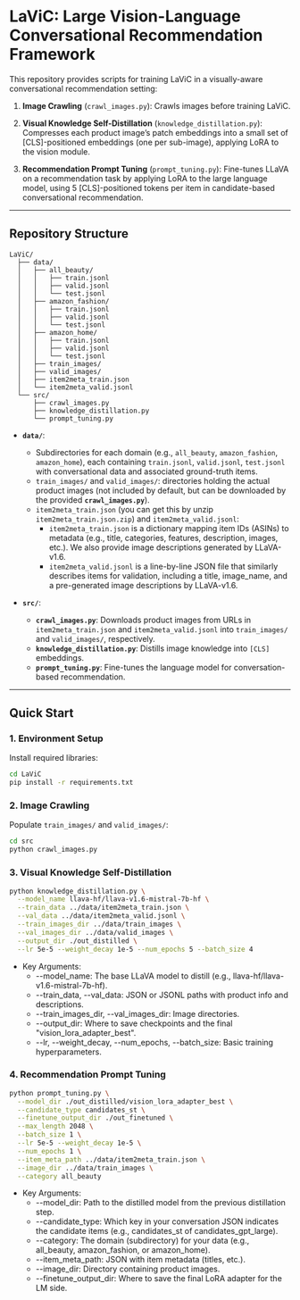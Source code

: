 # LaViC: Large Vision-Language Conversational Recommendation Framework

This repository provides scripts for training LaViC in a visually-aware conversational recommendation setting:

1. **Image Crawling** (`crawl_images.py`):
Crawls images before training LaViC.

2. **Visual Knowledge Self-Distillation** (`knowledge_distillation.py`):
Compresses each product image’s patch embeddings into a small set of [CLS]-positioned embeddings (one per sub-image), applying LoRA to the vision module.

3. **Recommendation Prompt Tuning** (`prompt_tuning.py`):
Fine-tunes LLaVA on a recommendation task by applying LoRA to the large language model, using 5 [CLS]-positioned tokens per item in candidate-based conversational recommendation.

---

## Repository Structure

```plaintext
LaViC/
  ├── data/
  │   ├── all_beauty/
  │   │   ├── train.jsonl
  │   │   ├── valid.jsonl
  │   │   └── test.jsonl
  │   ├── amazon_fashion/
  │   │   ├── train.jsonl
  │   │   ├── valid.jsonl
  │   │   └── test.jsonl
  │   ├── amazon_home/
  │   │   ├── train.jsonl
  │   │   ├── valid.jsonl
  │   │   └── test.jsonl
  │   ├── train_images/
  │   ├── valid_images/
  │   ├── item2meta_train.json
  │   └── item2meta_valid.jsonl
  └── src/
      ├── crawl_images.py
      ├── knowledge_distillation.py
      └── prompt_tuning.py
```

- **`data/`**:  
  - Subdirectories for each domain (e.g., `all_beauty`, `amazon_fashion`, `amazon_home`), each containing `train.jsonl`, `valid.jsonl`, `test.jsonl` with conversational data and associated ground-truth items.  
  - `train_images/` and `valid_images/`: directories holding the actual product images (not included by default, but can be downloaded by the provided **`crawl_images.py`**).  
  - `item2meta_train.json` (you can get this by unzip `item2meta_train.json.zip`) and `item2meta_valid.jsonl`:
    - `item2meta_train.json` is a dictionary mapping item IDs (ASINs) to metadata (e.g., title, categories, features, description, images, etc.). We also provide image descriptions generated by LLaVA-v1.6.
    - `item2meta_valid.jsonl` is a line-by-line JSON file that similarly describes items for validation, including a title, image_name, and a pre-generated image descriptions by LLaVA-v1.6.

- **`src/`**:  
  - **`crawl_images.py`**: Downloads product images from URLs in `item2meta_train.json` and `item2meta_valid.jsonl` into `train_images/` and `valid_images/`, respectively.
  - **`knowledge_distillation.py`**: Distills image knowledge into `[CLS]` embeddings. 
  - **`prompt_tuning.py`**: Fine-tunes the language model for conversation-based recommendation.

---

## Quick Start

### 1. Environment Setup

Install required libraries:

  ```bash
  cd LaViC
  pip install -r requirements.txt
  ```

### 2. Image Crawling

Populate `train_images/` and `valid_images/`:

  ```bash 
  cd src
  python crawl_images.py
  ```

### 3. Visual Knowledge Self-Distillation

  ```bash 
  python knowledge_distillation.py \
    --model_name llava-hf/llava-v1.6-mistral-7b-hf \
    --train_data ../data/item2meta_train.json \
    --val_data ../data/item2meta_valid.jsonl \
    --train_images_dir ../data/train_images \
    --val_images_dir ../data/valid_images \
    --output_dir ./out_distilled \
    --lr 5e-5 --weight_decay 1e-5 --num_epochs 5 --batch_size 4
  ```

- Key Arguments:
  - --model_name: The base LLaVA model to distill (e.g., llava-hf/llava-v1.6-mistral-7b-hf).
  - --train_data, --val_data: JSON or JSONL paths with product info and descriptions.
  - --train_images_dir, --val_images_dir: Image directories.
  - --output_dir: Where to save checkpoints and the final "vision_lora_adapter_best".
  - --lr, --weight_decay, --num_epochs, --batch_size: Basic training hyperparameters.

### 4. Recommendation Prompt Tuning

  ```bash
  python prompt_tuning.py \
    --model_dir ./out_distilled/vision_lora_adapter_best \
    --candidate_type candidates_st \
    --finetune_output_dir ./out_finetuned \
    --max_length 2048 \
    --batch_size 1 \
    --lr 5e-5 --weight_decay 1e-5 \
    --num_epochs 1 \
    --item_meta_path ../data/item2meta_train.json \
    --image_dir ../data/train_images \
    --category all_beauty
  ```

- Key Arguments:
  - --model_dir: Path to the distilled model from the previous distillation step.
  - --candidate_type: Which key in your conversation JSON indicates the candidate items (e.g., candidates_st of candidates_gpt_large).
  - --category: The domain (subdirectory) for your data (e.g., all_beauty, amazon_fashion, or amazon_home).
  - --item_meta_path: JSON with item metadata (titles, etc.).
  - --image_dir: Directory containing product images.
  - --finetune_output_dir: Where to save the final LoRA adapter for the LM side.